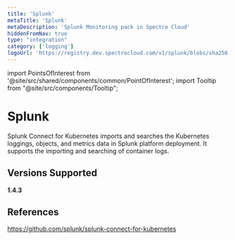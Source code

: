 ```yaml
---
title: 'Splunk'
metaTitle: 'Splunk'
metaDescription: 'Splunk Monitoring pack in Spectro Cloud'
hiddenFromNav: true
type: "integration"
category: ['logging']
logoUrl: 'https://registry.dev.spectrocloud.com/v1/splunk/blobs/sha256:1729cfced51a1ef8693997aee535f098a782f15fba9ca5232a8dfba68a8d4857?type=image/png'
---
```





import PointsOfInterest from '@site/src/shared/components/common/PointOfInterest';
import Tooltip from "@site/src/components/Tooltip";


# Splunk

Splunk Connect for Kubernetes imports and searches the Kubernetes loggings, objects, and metrics data in Splunk platform deployment. It supports the importing and searching of container logs.

## Versions Supported

<Tabs>

<TabItem value="1.4.x" label="1.4.x">

**1.4.3**

</TabItem>
</Tabs>

## References

https://github.com/splunk/splunk-connect-for-kubernetes
